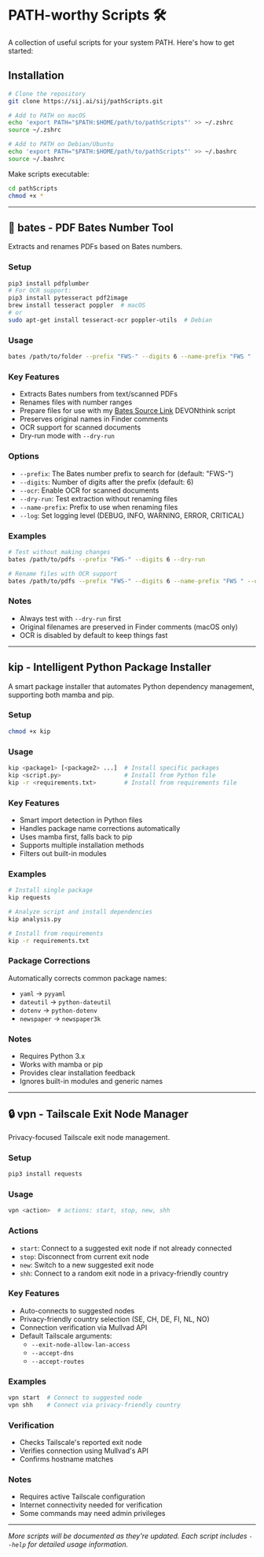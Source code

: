 # PATH-worthy Scripts 🛠️

A collection of useful scripts for your system PATH. Here's how to get started:

## Installation

```bash
# Clone the repository
git clone https://sij.ai/sij/pathScripts.git

# Add to PATH on macOS
echo 'export PATH="$PATH:$HOME/path/to/pathScripts"' >> ~/.zshrc
source ~/.zshrc

# Add to PATH on Debian/Ubuntu
echo 'export PATH="$PATH:$HOME/path/to/pathScripts"' >> ~/.bashrc
source ~/.bashrc
```

Make scripts executable:
```bash
cd pathScripts
chmod +x *
```

---

## 📄 bates - PDF Bates Number Tool

Extracts and renames PDFs based on Bates numbers.

### Setup
```bash
pip3 install pdfplumber
# For OCR support:
pip3 install pytesseract pdf2image
brew install tesseract poppler  # macOS
# or
sudo apt-get install tesseract-ocr poppler-utils  # Debian
```

### Usage
```bash
bates /path/to/folder --prefix "FWS-" --digits 6 --name-prefix "FWS "
```

### Key Features
- Extracts Bates numbers from text/scanned PDFs
- Renames files with number ranges
- Prepare files for use with my [Bates Source Link](https://sij.ai/sij/DEVONthink/src/branch/main/Bates%20Source%20Link.scpt#) DEVONthink script
- Preserves original names in Finder comments
- OCR support for scanned documents
- Dry-run mode with `--dry-run`

### Options
- `--prefix`: The Bates number prefix to search for (default: "FWS-")
- `--digits`: Number of digits after the prefix (default: 6)
- `--ocr`: Enable OCR for scanned documents
- `--dry-run`: Test extraction without renaming files
- `--name-prefix`: Prefix to use when renaming files
- `--log`: Set logging level (DEBUG, INFO, WARNING, ERROR, CRITICAL)

### Examples
```bash
# Test without making changes
bates /path/to/pdfs --prefix "FWS-" --digits 6 --dry-run

# Rename files with OCR support
bates /path/to/pdfs --prefix "FWS-" --digits 6 --name-prefix "FWS " --ocr
```

### Notes
- Always test with `--dry-run` first
- Original filenames are preserved in Finder comments (macOS only)
- OCR is disabled by default to keep things fast

---


## kip - Intelligent Python Package Installer

A smart package installer that automates Python dependency management, supporting both mamba and pip.

### Setup
```bash
chmod +x kip
```

### Usage
```bash
kip <package1> [<package2> ...]  # Install specific packages
kip <script.py>                  # Install from Python file
kip -r <requirements.txt>        # Install from requirements file
```

### Key Features
- Smart import detection in Python files
- Handles package name corrections automatically
- Uses mamba first, falls back to pip
- Supports multiple installation methods
- Filters out built-in modules

### Examples
```bash
# Install single package
kip requests

# Analyze script and install dependencies
kip analysis.py

# Install from requirements
kip -r requirements.txt
```

### Package Corrections
Automatically corrects common package names:
- `yaml` → `pyyaml`
- `dateutil` → `python-dateutil`
- `dotenv` → `python-dotenv`
- `newspaper` → `newspaper3k`

### Notes
- Requires Python 3.x
- Works with mamba or pip
- Provides clear installation feedback
- Ignores built-in modules and generic names

---


## 🔒 vpn - Tailscale Exit Node Manager

Privacy-focused Tailscale exit node management.

### Setup
```bash
pip3 install requests
```

### Usage
```bash
vpn <action>  # actions: start, stop, new, shh
```

### Actions
- `start`: Connect to a suggested exit node if not already connected
- `stop`: Disconnect from current exit node
- `new`: Switch to a new suggested exit node
- `shh`: Connect to a random exit node in a privacy-friendly country

### Key Features
- Auto-connects to suggested nodes
- Privacy-friendly country selection (SE, CH, DE, FI, NL, NO)
- Connection verification via Mullvad API
- Default Tailscale arguments:
  - `--exit-node-allow-lan-access`
  - `--accept-dns`
  - `--accept-routes`

### Examples
```bash
vpn start  # Connect to suggested node
vpn shh    # Connect via privacy-friendly country
```

### Verification
- Checks Tailscale's reported exit node
- Verifies connection using Mullvad's API
- Confirms hostname matches

### Notes
- Requires active Tailscale configuration
- Internet connectivity needed for verification
- Some commands may need admin privileges

---

_More scripts will be documented as they're updated. Each script includes `--help` for detailed usage information._
